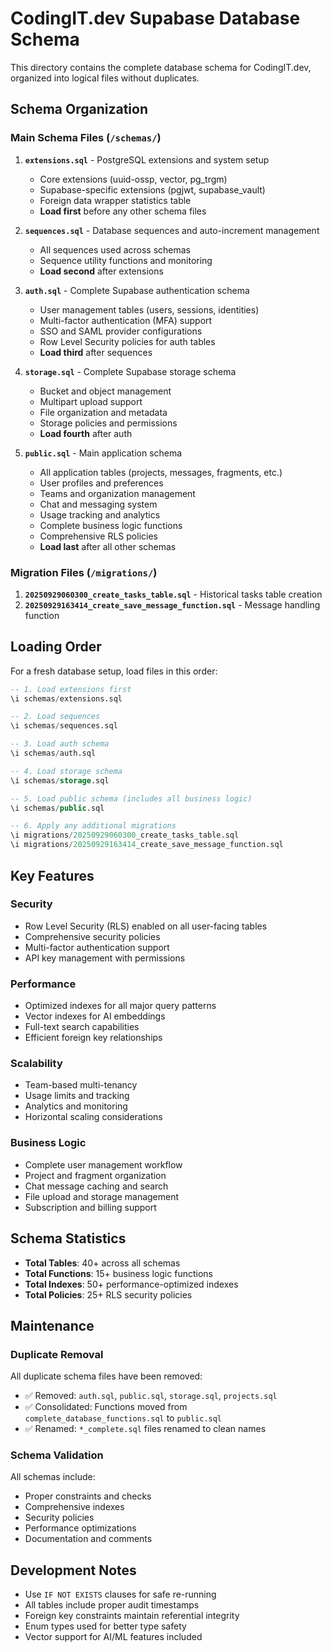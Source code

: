 # CodingIT.dev Supabase Database Schema

This directory contains the complete database schema for CodingIT.dev, organized into logical files without duplicates.

## Schema Organization

### Main Schema Files (`/schemas/`)

1. **`extensions.sql`** - PostgreSQL extensions and system setup
   - Core extensions (uuid-ossp, vector, pg_trgm)
   - Supabase-specific extensions (pgjwt, supabase_vault)
   - Foreign data wrapper statistics table
   - **Load first** before any other schema files

2. **`sequences.sql`** - Database sequences and auto-increment management
   - All sequences used across schemas
   - Sequence utility functions and monitoring
   - **Load second** after extensions

3. **`auth.sql`** - Complete Supabase authentication schema
   - User management tables (users, sessions, identities)
   - Multi-factor authentication (MFA) support
   - SSO and SAML provider configurations
   - Row Level Security policies for auth tables
   - **Load third** after sequences

4. **`storage.sql`** - Complete Supabase storage schema
   - Bucket and object management
   - Multipart upload support
   - File organization and metadata
   - Storage policies and permissions
   - **Load fourth** after auth

5. **`public.sql`** - Main application schema
   - All application tables (projects, messages, fragments, etc.)
   - User profiles and preferences
   - Teams and organization management
   - Chat and messaging system
   - Usage tracking and analytics
   - Complete business logic functions
   - Comprehensive RLS policies
   - **Load last** after all other schemas

### Migration Files (`/migrations/`)

1. **`20250929060300_create_tasks_table.sql`** - Historical tasks table creation
2. **`20250929163414_create_save_message_function.sql`** - Message handling function

## Loading Order

For a fresh database setup, load files in this order:

```sql
-- 1. Load extensions first
\i schemas/extensions.sql

-- 2. Load sequences
\i schemas/sequences.sql

-- 3. Load auth schema
\i schemas/auth.sql

-- 4. Load storage schema
\i schemas/storage.sql

-- 5. Load public schema (includes all business logic)
\i schemas/public.sql

-- 6. Apply any additional migrations
\i migrations/20250929060300_create_tasks_table.sql
\i migrations/20250929163414_create_save_message_function.sql
```

## Key Features

### Security
- Row Level Security (RLS) enabled on all user-facing tables
- Comprehensive security policies
- Multi-factor authentication support
- API key management with permissions

### Performance
- Optimized indexes for all major query patterns
- Vector indexes for AI embeddings
- Full-text search capabilities
- Efficient foreign key relationships

### Scalability
- Team-based multi-tenancy
- Usage limits and tracking
- Analytics and monitoring
- Horizontal scaling considerations

### Business Logic
- Complete user management workflow
- Project and fragment organization
- Chat message caching and search
- File upload and storage management
- Subscription and billing support

## Schema Statistics

- **Total Tables**: 40+ across all schemas
- **Total Functions**: 15+ business logic functions
- **Total Indexes**: 50+ performance-optimized indexes
- **Total Policies**: 25+ RLS security policies

## Maintenance

### Duplicate Removal
All duplicate schema files have been removed:
- ✅ Removed: `auth.sql`, `public.sql`, `storage.sql`, `projects.sql`
- ✅ Consolidated: Functions moved from `complete_database_functions.sql` to `public.sql`
- ✅ Renamed: `*_complete.sql` files renamed to clean names

### Schema Validation
All schemas include:
- Proper constraints and checks
- Comprehensive indexes
- Security policies
- Performance optimizations
- Documentation and comments

## Development Notes

- Use `IF NOT EXISTS` clauses for safe re-running
- All tables include proper audit timestamps
- Foreign key constraints maintain referential integrity
- Enum types used for better type safety
- Vector support for AI/ML features included